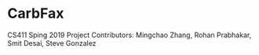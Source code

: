 # CarbFax
CS411 Sping 2019 Project
Contributors: Mingchao Zhang, Rohan Prabhakar, Smit Desai, Steve Gonzalez
